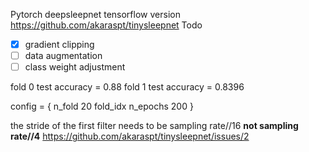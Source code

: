 Pytorch deepsleepnet 
tensorflow version https://github.com/akaraspt/tinysleepnet
Todo
- [x] gradient clipping
- [ ] data augmentation
- [ ] class weight adjustment

fold 0 test accuracy = 0.88
fold 1 test accuracy = 0.8396

config = {
    n_fold 20
    fold_idx 
    n_epochs 200
}

the stride of the first filter needs to be sampling rate//16 <strong>not sampling rate//4</strong>
https://github.com/akaraspt/tinysleepnet/issues/2
